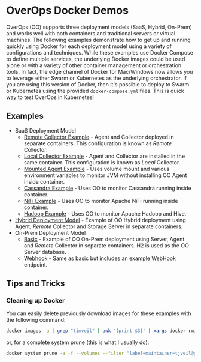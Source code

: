 # OverOps Docker Demos

OverOps (OO) supports three deployment models (SaaS, Hybrid, On-Prem) and works well with both containers and traditional servers or virtual machines.  The following examples demonstrate how to get up and running quickly using Docker for each deployment model using a variety of configurations and techniques.  While these examples use Docker Compose to define multiple services, the underlying Docker images could be used alone or with a variety of other container management or orchestration tools.  In fact, the edge channel of Docker for Mac/Windows now allows you to leverage either Swarm or Kubernetes as the underlying orchestrator.  If you are using this version of Docker, then it's possible to deploy to Swarm or Kubernetes using the provided `docker-compose.yml` files.  This is quick way to test OverOps in Kubernetes!

## Examples

* SaaS Deployment Model
    * [Remote Collector Example](saas/remote-collector) - Agent and Collector deployed in separate containers.  This configuration is known as *Remote* Collector.
    * [Local Collector Example](saas/local-collector) - Agent and Collector are installed in the same container.  This configuration is known as *Local* Collector.
    * [Mounted Agent Example](saas/mounted-agent) - Uses volume mount and various environment variables to monitor JVM without installing OO Agent inside container.
    * [Cassandra Example](saas/cassandra) - Uses OO to monitor Cassandra running inside container.
    * [NiFi Example](saas/nifi) - Uses OO to monitor Apache NiFi running inside container.
    * [Hadoop Example](saas/hadoop-hive) - Uses OO to monitor Apache Hadoop and Hive.    
* [Hybrid Deployment Model](hybrid) - Example of OO Hybrid deployment using Agent, *Remote* Collector and Storage Server in separate containers.
* On-Prem Deployment Model
    * [Basic](onprem/basic) - Example of OO On-Prem deployment using Server, Agent and *Remote* Collector in separate containers.  H2 is used as the OO Server database.
    * [Webhook](onprem/webhook-example) - Same as basic but includes an example WebHook endpoint.
    

## Tips and Tricks

### Cleaning up Docker

You can easily delete previously download images for these examples with the following command:

```bash
docker images -a | grep "timveil" | awk '{print $3}' | xargs docker rmi -f
```

or, for a complete system prune (this is what I usually do):

```bash
docker system prune -a -f --volumes --filter "label=maintainer=tjveil@gmail.com"
```